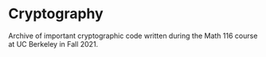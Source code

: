 # Cryptography
Archive of important cryptographic code written during the Math 116 course at UC Berkeley in Fall 2021.
